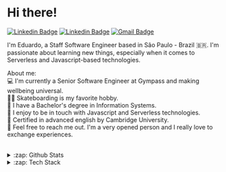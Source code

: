 # Hi there!

[![Linkedin Badge](https://img.shields.io/badge/-LinkedIn-blue?style=flat-square&logo=Linkedin&logoColor=white&link=https://www.linkedin.com/in/eduardo3g/)](https://www.linkedin.com/in/eduardo3g/)
[![Linkedin Badge](https://img.shields.io/badge/-Instagram-purple?style=flat-square&logo=Instagram&logoColor=white&link=https://www.instagram.com/scvramella/)](https://www.instagram.com/scvramella/)
[![Gmail Badge](https://img.shields.io/badge/-Gmail-c14438?style=flat-square&logo=Gmail&logoColor=white&link=mailto:eduardosbrasil10@gmail.com)](mailto:eduardosbrasil10@gmail.com)

I'm Eduardo, a Staff Software Engineer based in São Paulo - Brazil 🇧🇷. I'm passionate about learning new things, especially when it comes to Serverless and Javascript-based technologies.
<br/>

About me:
<br/>
💻 I'm currently a Senior Software Engineer at Gympass and making wellbeing universal. <br/>
🏄🏽 Skateboarding is my favorite hobby. <br/>
🎒 I have a Bachelor's degree in Information Systems. <br/>
🌱 I enjoy to be in touch with Javascript and Serverless technologies. <br/>
🏴󠁧󠁢󠁥󠁮󠁧󠁿󠁥󠁮󠁧󠁿 Certified in advanced english by Cambridge University. <br/>
🤝 Feel free to reach me out. I'm a very opened person and I really love to exchange experiences. <br/>
<br />

<details>
  <summary>:zap: Github Stats</summary>
  <!-- <img src="https://github-readme-stats.vercel.app/api?username=eduardo3g&&show_icons=true&title_color=222222&icon_color=03A87C&text_color=333333&bg_color=ffffff&include_all_commits=true&count_private=true"> -->
  
  <img src="https://github-readme-stats-eight-theta.vercel.app/api?username=eduardo3g&show_icons=true&title_color=222222&icon_color=03A87C&text_color=333333&bg_color=ffffff&include_all_commits=true&count_private=true"/>
  
</details>

<details>
  <summary>:zap: Tech Stack</summary>
  <img src="https://github-readme-stats.vercel.app/api/top-langs/?username=eduardo3g&layout=compact&bg_color=ffffff&text_color=333333&title_color=222222">
</details>
<br/>
